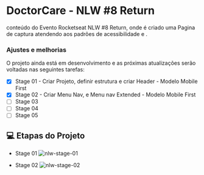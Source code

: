 # DoctorCare - NLW #8 Return

conteúdo do Evento Rocketseat NLW #8 Return, onde é criado uma Pagina de captura atendendo aos padrões de acessibilidade e .

### Ajustes e melhorias

O projeto ainda está em desenvolvimento e as próximas atualizações serão voltadas nas seguintes tarefas:

- [x] Stage 01 - Criar Projeto, definir estrutura e criar Header - Modelo Mobile First
- [x] Stage 02 - Criar Menu Nav, e Menu nav Extended - Modelo Mobile First
- [ ] Stage 03
- [ ] Stage 04
- [ ] Stage 05

## 💻 Etapas do Projeto

- Stage 01
  ![nlw-stage-01](https://user-images.githubusercontent.com/42329793/166694493-6be768e7-ffba-409a-9d3c-3c2f556ecf20.png)

- Stage 02
  ![nlw-stage-02](https://user-images.githubusercontent.com/42329793/166694538-3f6b066b-72c0-44e4-b47f-80e9f7043913.png)
